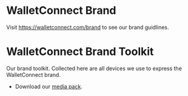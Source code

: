 # WalletConnect Brand

Visit https://walletconnect.com/brand to see our brand guidlines.

# WalletConnect Brand Toolkit

Our brand toolkit. Collected here are all devices we use to express the WalletConnect brand.

- Download our [media pack](https://github.com/WalletConnect/walletconnect-assets/raw/master/Media%20Pack.zip).
